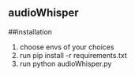 ## audioWhisper

##installation
1. choose envs of your choices
2. run pip install -r requirements.txt
3. run python audioWhisper.py

